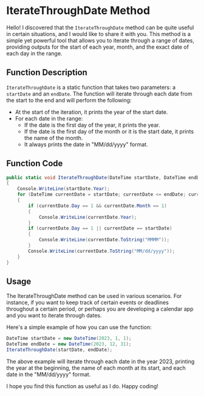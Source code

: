 # IterateThroughDate Method

Hello! I discovered that the `IterateThroughDate` method can be quite useful in certain situations, and I would like to share it with you. This method is a simple yet powerful tool that allows you to iterate through a range of dates, providing outputs for the start of each year, month, and the exact date of each day in the range.

## Function Description

`IterateThroughDate` is a static function that takes two parameters: a `startDate` and an `endDate`. The function will iterate through each date from the start to the end and will perform the following:

- At the start of the iteration, it prints the year of the start date.
- For each date in the range:
  - If the date is the first day of the year, it prints the year.
  - If the date is the first day of the month or it is the start date, it prints the name of the month.
  - It always prints the date in "MM/dd/yyyy" format.

## Function Code

```csharp
public static void IterateThroughDate(DateTime startDate, DateTime endDate)
{
    Console.WriteLine(startDate.Year);
    for (DateTime currentDate = startDate; currentDate <= endDate; currentDate = currentDate.AddDays(1))
    {
        if (currentDate.Day == 1 && currentDate.Month == 1)
        {
            Console.WriteLine(currentDate.Year);
        }
        if (currentDate.Day == 1 || currentDate == startDate)
        {
            Console.WriteLine(currentDate.ToString("MMMM"));
        }
        Console.WriteLine(currentDate.ToString("MM/dd/yyyy"));
    }
}
```

## Usage

The IterateThroughDate method can be used in various scenarios. For instance, if you want to keep track of certain events or deadlines throughout a certain period, or perhaps you are developing a calendar app and you want to iterate through dates.

Here's a simple example of how you can use the function:

```csharp
DateTime startDate = new DateTime(2023, 1, 1);
DateTime endDate = new DateTime(2023, 12, 31);
IterateThroughDate(startDate, endDate);
```

The above example will iterate through each date in the year 2023, printing the year at the beginning, the name of each month at its start, and each date in the "MM/dd/yyyy" format.

I hope you find this function as useful as I do. Happy coding!
